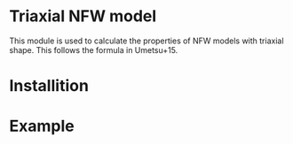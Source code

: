 # Triaxial NFW model

This module is used to calculate the properties of NFW models with triaxial shape. This follows the formula in Umetsu+15.

# Installition

# Example
